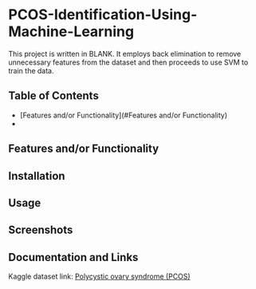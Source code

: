 # PCOS-Identification-Using-Machine-Learning

This project is written in BLANK. It employs back elimination to remove unnecessary features from the dataset and then proceeds to use SVM to train the data.

## Table of Contents
- [Features and/or Functionality](#Features and/or Functionality)
- 
## Features and/or Functionality

## Installation

## Usage

## Screenshots

## Documentation and Links
Kaggle dataset link: [Polycystic ovary syndrome (PCOS)](https://www.kaggle.com/datasets/prasoonkottarathil/polycystic-ovary-syndrome-pcos/data)
